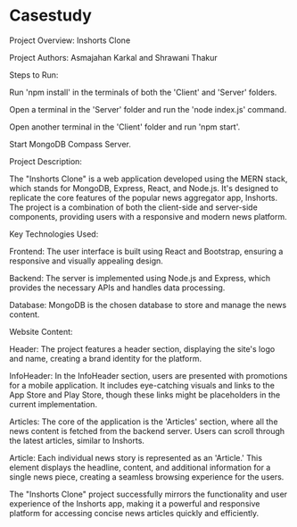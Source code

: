 # Casestudy
Project Overview: Inshorts Clone

Project Authors: Asmajahan Karkal and Shrawani Thakur

Steps to Run:

Run 'npm install' in the terminals of both the 'Client' and 'Server' folders.

Open a terminal in the 'Server' folder and run the 'node index.js' command.

Open another terminal in the 'Client' folder and run 'npm start'.

Start MongoDB Compass Server.

Project Description:

The "Inshorts Clone" is a web application developed using the MERN stack, which stands for MongoDB, Express, React, and Node.js. It's designed to replicate the core features of the popular news aggregator app, Inshorts. The project is a combination of both the client-side and server-side components, providing users with a responsive and modern news platform.

Key Technologies Used:

Frontend: The user interface is built using React and Bootstrap, ensuring a responsive and visually appealing design.

Backend: The server is implemented using Node.js and Express, which provides the necessary APIs and handles data processing.

Database: MongoDB is the chosen database to store and manage the news content.

Website Content:

Header: The project features a header section, displaying the site's logo and name, creating a brand identity for the platform.

InfoHeader: In the InfoHeader section, users are presented with promotions for a mobile application. It includes eye-catching visuals and links to the App Store and Play Store, though these links might be placeholders in the current implementation.

Articles: The core of the application is the 'Articles' section, where all the news content is fetched from the backend server. Users can scroll through the latest articles, similar to Inshorts.

Article: Each individual news story is represented as an 'Article.' This element displays the headline, content, and additional information for a single news piece, creating a seamless browsing experience for the users.

The "Inshorts Clone" project successfully mirrors the functionality and user experience of the Inshorts app, making it a powerful and responsive platform for accessing concise news articles quickly and efficiently.

